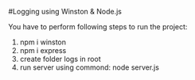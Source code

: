 #Logging using Winston &amp; Node.js

You have to perform following steps to run the project:

1. npm i winston
2. npm i express
3. create folder logs in root 
4. run server using commond: node server.js
